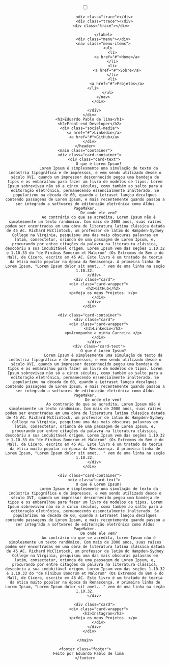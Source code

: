 <!DOCTYPE html>
<html lang="en">
<head>
    <meta charset="UTF-8">
    <meta http-equiv="X-UA-Compatible" content="IE=edge">
    <meta name="viewport" content="width=device-width, initial-scale=1.0">
    <link rel="stylesheet" href="C:\Projetos-DIO\Projeto.Final\Style.css">
    <title>Documento</title>
</head>
<body>
    <header class="header-wrapper">
        <div class="header">
            <div class="checkbox-container">
                <div class="checkbox-wrapper">
                    <input type="checkbox" id="toggle">
                    <label class="checkbox" for="toggle">

                     <div class="trace"></div>
                     <div class="trace"></div>
                     <div class="trace"></div>   

                    </label>
                    <div class="menu"></div>
                    <nav class="menu-items">
                        <ul>
                            <li>
                                <a href="#">Home</a>
                            </li>
                            <li>
                                <a href="#">Sobre</a>
                            </li>
                            <li>
                                <a href="#">Projetos</a>
                            </li>                 
                        </ul>
                    </nav>
                </div>

            </div>
        </div>
        <h1>Eduardo Pablo de lima</h1>
        <h2>Front-end Developer</h2>
        <div class="social-media">
            <a href="#">Linkedin</a>
            <a href="#">GitHub</a>
        </div>
    </header>
    <main class="container">
        <div class="card-container">
            <div class="card-text">
                O que é Lorem Ipsum?
                Lorem Ipsum é simplesmente uma simulação de texto da indústria tipográfica e de impressos, e vem sendo utilizado desde o século XVI, quando um impressor desconhecido pegou uma bandeja de tipos e os embaralhou para fazer um livro de modelos de tipos. Lorem Ipsum sobreviveu não só a cinco séculos, como também ao salto para a editoração eletrônica, permanecendo essencialmente inalterado. Se popularizou na década de 60, quando a Letraset lançou decalques contendo passagens de Lorem Ipsum, e mais recentemente quando passou a ser integrado a softwares de editoração eletrônica como Aldus PageMaker.
                De onde ele vem?
                Ao contrário do que se acredita, Lorem Ipsum não é simplesmente um texto randômico. Com mais de 2000 anos, suas raízes podem ser encontradas em uma obra de literatura latina clássica datada de 45 AC. Richard McClintock, um professor de latim do Hampden-Sydney College na Virginia, pesquisou uma das mais obscuras palavras em latim, consectetur, oriunda de uma passagem de Lorem Ipsum, e, procurando por entre citações da palavra na literatura clássica, descobriu a sua indubitável origem. Lorem Ipsum vem das seções 1.10.32 e 1.10.33 do "de Finibus Bonorum et Malorum" (Os Extremos do Bem e do Mal), de Cícero, escrito em 45 AC. Este livro é um tratado de teoria da ética muito popular na época da Renascença. A primeira linha de Lorem Ipsum, "Lorem Ipsum dolor sit amet..." vem de uma linha na seção 1.10.32.
            </div>
            <div class="card">
                <div class="card-wrapper">
                    <h2>GitHub</h2>
                    <p>Veja os meus Projetos. </p>
                </div>
            </div>
        </div>

        <div class="card-container">
            <div class="card">
                <div class="card-wrapper">
                    <h2>Linkedin</h2>
                    <p>Acompanhe a minha Carreira </p>
                </div>
            </div>
                <div class="card-text">
                    O que é Lorem Ipsum?
                    Lorem Ipsum é simplesmente uma simulação de texto da indústria tipográfica e de impressos, e vem sendo utilizado desde o século XVI, quando um impressor desconhecido pegou uma bandeja de tipos e os embaralhou para fazer um livro de modelos de tipos. Lorem Ipsum sobreviveu não só a cinco séculos, como também ao salto para a editoração eletrônica, permanecendo essencialmente inalterado. Se popularizou na década de 60, quando a Letraset lançou decalques contendo passagens de Lorem Ipsum, e mais recentemente quando passou a ser integrado a softwares de editoração eletrônica como Aldus PageMaker.
                    De onde ele vem?
                    Ao contrário do que se acredita, Lorem Ipsum não é simplesmente um texto randômico. Com mais de 2000 anos, suas raízes podem ser encontradas em uma obra de literatura latina clássica datada de 45 AC. Richard McClintock, um professor de latim do Hampden-Sydney College na Virginia, pesquisou uma das mais obscuras palavras em latim, consectetur, oriunda de uma passagem de Lorem Ipsum, e, procurando por entre citações da palavra na literatura clássica, descobriu a sua indubitável origem. Lorem Ipsum vem das seções 1.10.32 e 1.10.33 do "de Finibus Bonorum et Malorum" (Os Extremos do Bem e do Mal), de Cícero, escrito em 45 AC. Este livro é um tratado de teoria da ética muito popular na época da Renascença. A primeira linha de Lorem Ipsum, "Lorem Ipsum dolor sit amet..." vem de uma linha na seção 1.10.32.
            </div>
        </div>

        <div class="card-container">
            <div class="card-text">
                O que é Lorem Ipsum?
                Lorem Ipsum é simplesmente uma simulação de texto da indústria tipográfica e de impressos, e vem sendo utilizado desde o século XVI, quando um impressor desconhecido pegou uma bandeja de tipos e os embaralhou para fazer um livro de modelos de tipos. Lorem Ipsum sobreviveu não só a cinco séculos, como também ao salto para a editoração eletrônica, permanecendo essencialmente inalterado. Se popularizou na década de 60, quando a Letraset lançou decalques contendo passagens de Lorem Ipsum, e mais recentemente quando passou a ser integrado a softwares de editoração eletrônica como Aldus PageMaker.
                De onde ele vem?
                Ao contrário do que se acredita, Lorem Ipsum não é simplesmente um texto randômico. Com mais de 2000 anos, suas raízes podem ser encontradas em uma obra de literatura latina clássica datada de 45 AC. Richard McClintock, um professor de latim do Hampden-Sydney College na Virginia, pesquisou uma das mais obscuras palavras em latim, consectetur, oriunda de uma passagem de Lorem Ipsum, e, procurando por entre citações da palavra na literatura clássica, descobriu a sua indubitável origem. Lorem Ipsum vem das seções 1.10.32 e 1.10.33 do "de Finibus Bonorum et Malorum" (Os Extremos do Bem e do Mal), de Cícero, escrito em 45 AC. Este livro é um tratado de teoria da ética muito popular na época da Renascença. A primeira linha de Lorem Ipsum, "Lorem Ipsum dolor sit amet..." vem de uma linha na seção 1.10.32.
            </div>

            <div class="card">
                <div class="card-wrapper">
                    <h2>Instagran</h2>
                    <p>Veja os meus Projetos. </p>
                </div>
            </div>
        </div>

    </main>

    <footer class="footer">
        Feito por Eduardo Pablo de lima 
    </footer>
</body>
</html> 
